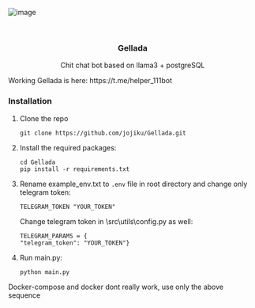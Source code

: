 <div id="top"></div>

<!-- PROJECT LOGO -->
![image](https://github.com/jojiku/Gellada/assets/56271473/1e8caa6b-5cff-493d-b195-af3f6ce7b53f)




<br />
<div align="center">

<h3 align="center">Gellada</h3>
   <p align="center">
    Chit chat bot based on llama3 + postgreSQL
  </p>
</div>
Working Gellada is here: https://t.me/helper_111bot

### Installation

1. Clone the repo
   ```
   git clone https://github.com/jojiku/Gellada.git
   ```
2. Install the required packages:
   ```
   cd Gellada
   pip install -r requirements.txt
   ```
3. Rename example_env.txt to `.env` file in root directory and change only telegram token:
    ```
    TELEGRAM_TOKEN "YOUR_TOKEN"
    ```
    Change telegram token in \src\utils\config.py as well:
    ```
    TELEGRAM_PARAMS = {
    "telegram_token": "YOUR_TOKEN"}
    ```
   
4. Run main.py:
   ```
   python main.py
   ```
 Docker-compose and docker dont really work, use only the above sequence
